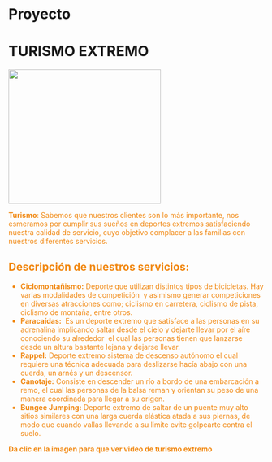 # Proyecto
<html>
    <body>
        <h1> TURISMO EXTREMO </h1>
    </body>
</html>
<strong style="color: #f18811; font-weight: bold;"><img class="size-medium wp-image-4023 alignleft" src="https://konexionlogistik.com/wp-content/uploads/2021/02/Turismo-300x264.png" alt="" width="300" height="264" /></strong><span style="color: #f18811;"><b>


Turismo</b></span>: Sabemos que nuestros clientes son lo más importante, nos esmeramos por cumplir sus sueños en deportes extremos satisfaciendo nuestra calidad de servicio, cuyo objetivo complacer a las familias con nuestros diferentes servicios.

<html>
    <body>
        <h2>Descripción de nuestros servicios:</h2>
    </body>
</html>

<ul>
 	<li><strong style="color: #f18811;">Ciclomontañismo:</strong> Deporte que utilizan distintos tipos de bicicletas. Hay varias modalidades de competición  y asimismo generar competiciones en diversas atracciones como; ciclismo en carretera, ciclismo de pista, ciclismo de montaña, entre otros.</li>
 	<li><strong style="color: #f18811;">Paracaídas:</strong>  Es un deporte extremo que satisface a las personas en su adrenalina implicando saltar desde el cielo y dejarte llevar por el aíre conociendo su alrededor  el cual las personas tienen que lanzarse desde un altura bastante lejana y dejarse llevar.</li>
 	<li><strong style="color: #f18811;">Rappel:</strong> Deporte extremo sistema de descenso autónomo el cual requiere una técnica adecuada para deslizarse hacía abajo con una cuerda, un arnés y un descensor.</li>
 	<li><strong style="color: #f18811;">Canotaje:</strong> Consiste en descender un río a bordo de una embarcación a remo, el cual las personas de la balsa reman y orientan su peso de una manera coordinada para llegar a su origen.</li>
 	<li><strong><span style="color: #f18811;">Bungee Jumping</span>:</strong> Deporte extremo de saltar de un puente muy alto sitios similares con una larga cuerda elástica atada a sus piernas, de modo que cuando vallas llevando a su limite evite golpearte contra el suelo.</li>
</ul>

<strong>Da clic en la imagen para que ver video de turismo extremo </strong></li>
</ul>
